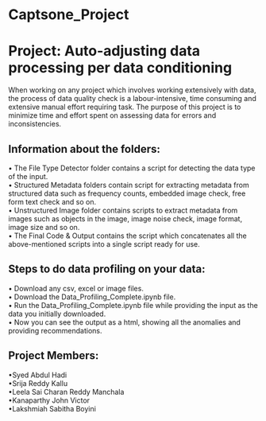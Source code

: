 # Captsone_Project
# Project: Auto-adjusting data processing per data conditioning
When working on any project which involves working extensively with data, the process of data quality check is a labour-intensive, time consuming and extensive manual effort requiring task. The purpose of this project is to minimize time and effort spent on assessing data for errors and inconsistencies.

## Information about the folders:
•	The File Type Detector folder contains a script for detecting the data type of the input.\
•	Structured Metadata folders contain script for extracting metadata from structured data such as frequency counts, embedded image check, free form text check and so on.\
•	Unstructured Image folder contains scripts to extract metadata from images such as objects in the image, image noise check, image format, image size and so on.\
•	The Final Code & Output contains the script which concatenates all the above-mentioned scripts into a single script ready for use.

## Steps to do data profiling on your data:
•	Download any csv, excel or image files.\
•	Download the Data_Profiling_Complete.ipynb file.\
•	Run the Data_Profiling_Complete.ipynb file while providing the input as the data you initially downloaded.\
•	Now you can see the output as a html, showing all the anomalies and providing recommendations.

## Project Members:
•Syed Abdul Hadi\
•Srija Reddy Kallu\
•Leela Sai Charan Reddy Manchala\
•Kanaparthy John Victor\
•Lakshmiah Sabitha Boyini
